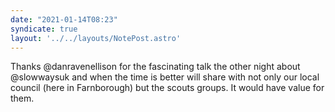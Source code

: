 ```yaml
---
date: "2021-01-14T08:23"
syndicate: true
layout: '../../layouts/NotePost.astro'
---
```


Thanks @danravenellison for the fascinating talk the other night about @slowwaysuk and when the time is better will share with not only our local council (here in Farnborough) but the scouts groups. It would have value for them. 